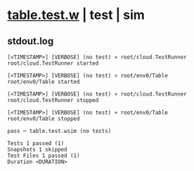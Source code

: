 # [table.test.w](../../../../../examples/tests/valid/table.test.w) | test | sim

## stdout.log
```log
[<TIMESTAMP>] [VERBOSE] (no test) » root/cloud.TestRunner
root/cloud.TestRunner started

[<TIMESTAMP>] [VERBOSE] (no test) » root/env0/Table
root/env0/Table started

[<TIMESTAMP>] [VERBOSE] (no test) » root/cloud.TestRunner
root/cloud.TestRunner stopped

[<TIMESTAMP>] [VERBOSE] (no test) » root/env0/Table
root/env0/Table stopped

pass ─ table.test.wsim (no tests)

Tests 1 passed (1)
Snapshots 1 skipped
Test Files 1 passed (1)
Duration <DURATION>
```

